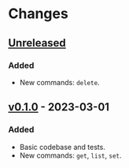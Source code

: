 # Changes

## [Unreleased]
### Added
- New commands: `delete`.

## [v0.1.0] - 2023-03-01
### Added
- Basic codebase and tests.
- New commands: `get`, `list`, `set`.

[Unreleased]: https://github.com/wirehaiku/soske/tree/main
[v0.1.0]:     https://github.com/wirehaiku/soske/tree/v0.1.0

